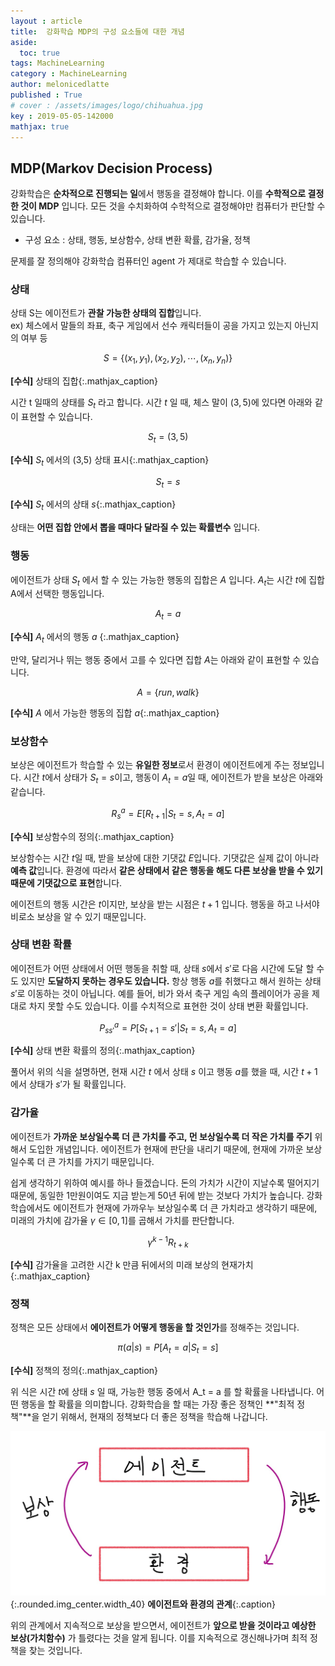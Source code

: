 ```yaml
---
layout : article
title:  강화학습 MDP의 구성 요소들에 대한 개념
aside:
  toc: true
tags: MachineLearning
category : MachineLearning
author: melonicedlatte
published : True
# cover : /assets/images/logo/chihuahua.jpg
key : 2019-05-05-142000
mathjax: true 
---
```


## MDP(Markov Decision Process)

강화학습은 **순차적으로 진행되는 일**에서 행동을 결정해야 합니다. 이를 **수학적으로 결정한 것이 MDP** 입니다. 모든 것을 수치화하여 수학적으로 결정해야만 컴퓨터가 판단할 수 있습니다.

- 구성 요소 : 상태, 행동, 보상함수, 상태 변환 확률, 감가율, 정책

문제를 잘 정의해야 강화학습 컴퓨터인 agent 가 제대로 학습할 수 있습니다.

### 상태

상태 S는 에이전트가 **관찰 가능한 상태의 집합**입니다.  
ex) 체스에서 말들의 좌표, 축구 게임에서 선수 캐릭터들이 공을 가지고 있는지 아닌지의 여부 등

$$S = \{ (x_1, y_1), (x_2, y_2), \cdots, (x_n, y_n) \}$$

**[수식]** 상태의 집합{:.mathjax_caption}

시간 t 일때의 상태를 $S_t$ 라고 합니다. 시간 $t$ 일 때, 체스 말이 $(3, 5)$에 있다면 아래와 같이 표현할 수 있습니다.

$$S_t = (3, 5)$$

**[수식]** $S_t$ 에서의 (3,5) 상태 표시{:.mathjax_caption}

$$S_t = s $$

**[수식]** $S_t$ 에서의 상태 $s${:.mathjax_caption}

상태는 **어떤 집합 안에서 뽑을 때마다 달라질 수 있는 확률변수** 입니다.

### 행동

에이전트가 상태 $S_t$ 에서 할 수 있는 가능한 행동의 집합은 $A$ 입니다. $A_t$는 시간 $t$에 집합 A에서 선택한 행동입니다.

$$A_t = a$$

**[수식]** $A_t$ 에서의 행동 $a$ {:.mathjax_caption}

만약, 달리거나 뛰는 행동 중에서 고를 수 있다면 집합 $A$는 아래와 같이 표현할 수 있습니다.

$$A = \{ run, walk \}$$

**[수식]** $A$ 에서 가능한 행동의 집합 $a${:.mathjax_caption}

### 보상함수

보상은 에이전트가 학습할 수 있는 **유일한 정보**로서 환경이 에이전트에게 주는 정보입니다. 시간 $t$에서 상태가 $S_t = s$이고, 행동이 $A_t = a$일 때, 에이전트가 받을 보상은 아래와 같습니다.

$$R^a_s = E[R_{t+1} | S_t = s, A_t = a]$$

**[수식]** 보상함수의 정의{:.mathjax_caption}

보상함수는 시간 $t$일 때, 받을 보상에 대한 기댓값 $E$입니다. 기댓값은 실제 값이 아니라 **예측 값**입니다. 환경에 따라서 **같은 상태에서 같은 행동을 해도 다른 보상을 받을 수 있기 때문에 기댓값으로 표현**합니다.

에이전트의 행동 시간은 $t$이지만, 보상을 받는 시점은 $t + 1$ 입니다. 행동을 하고 나서야 비로소 보상을 알 수 있기 때문입니다.

### 상태 변환 확률

에이전트가 어떤 상태에서 어떤 행동을 취할 때, 상태 $s$에서 $s'$로 다음 시간에 도달 할 수도 있지만 **도달하지 못하는 경우도 있습니다.** 항상 행동 $a$를 취했다고 해서 원하는 상태 $s'$로 이동하는 것이 아닙니다. 예를 들어, 비가 와서 축구 게임 속의 플레이어가 공을 제대로 차지 못할 수도 있습니다. 이를 수치적으로 표현한 것이 상태 변환 확률입니다.

$$P^a_{ss'} = P[S_{t+1} = s' | S_t = s, A_t = a]$$

**[수식]** 상태 변환 확률의 정의{:.mathjax_caption}

풀어서 위의 식을 설명하면, 현재 시간 $t$ 에서 상태 $s$ 이고 행동 $a$를 했을 때, 시간 $t+1$에서 상태가 $s'$가 될 확률입니다.

### 감가율

에이전트가 **가까운 보상일수록 더 큰 가치를 주고, 먼 보상일수록 더 작은 가치를 주기** 위해서 도입한 개념입니다. 에이전트가 현재에 판단을 내리기 때문에, 현재에 가까운 보상일수록 더 큰 가치를 가지기 때문입니다.

쉽게 생각하기 위하여 예시를 하나 들겠습니다. 돈의 가치가 시간이 지날수록 떨어지기 때문에, 동일한 1만원이여도 지금 받는게 50년 뒤에 받는 것보다 가치가 높습니다. 강화학습에서도 에이전트가 현재에 가까우누 보상일수록 더 큰 가치라고 생각하기 때문에, 미래의 가치에 감가율 $\gamma \in [0,1]$를 곱해서 가치를 판단합니다.

$$\gamma^{k-1}R_{t+k}$$

**[수식]** 감가율을 고려한 시간 k 만큼 뒤에서의 미래 보상의 현재가치{:.mathjax_caption}

### 정책

정책은 모든 상태에서 **에이전트가 어떻게 행동을 할 것인가**를 정해주는 것입니다.

$$\pi(a|s) = P[A_t = a | S_t = s]$$

**[수식]** 정책의 정의{:.mathjax_caption}

위 식은 시간 $t$에 상태 $s$ 일 때, 가능한 행동 중에서 A_t = a 를 할 확률을 나타냅니다. 어떤 행동을 할 확률을 의미합니다. 강화학습을 할 때는 가장 좋은 정책인 **"최적 정책"**을 얻기 위해서, 현재의 정책보다 더 좋은 정책을 학습해 나갑니다.

![image](/assets/images/20190505/Reinforcement_learning.jpg){:.rounded.img_center.width_40}
**에이전트와 환경의 관계**{:.caption}

위의 관계에서 지속적으로 보상을 받으면서, 에이전트가 **앞으로 받을 것이라고 예상한 보상(가치함수)** 가 틀렸다는 것을 알게 됩니다. 이를 지속적으로 갱신해나가며 최적 정책을 찾는 것입니다.